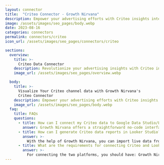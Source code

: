 ```yaml
---
layout: connector
title:  "Criteo Connector - Growth Nirvana"
description: Empower your advertising efforts with Criteo insights integrated into Looker Studio's analytics environment.
image: /assets/images/seo_pages/body.webp
date: 2023-08-16
categories: connectors
permalink: connectors/criteo
icon_url: /assets/images/seo_pages/connectors/criteo

sections:
  overview:
    title: >-
      Criteo Data Connector
    description: Revolutionize your advertising insights with Criteo integration. Seamlessly merge advertising data from Criteo with Looker Studio's analytical capabilities, unlocking insights that power ad strategies, customer engagement, and campaign performance.
    image_url: /assets/images/seo_pages/overview.webp

  body:
    title: >-
      Visualize Your Criteo channel data with Growth Nirvana's
      Criteo Connector
    description: Empower your advertising efforts with Criteo insights integrated into Looker Studio's analytics environment.
    image_url: /assets/images/seo_pages/body.webp
  faq:
    title: FAQs
    questions:
      - title: How can I connect my Criteo data to Google Data Studio/Looker Studio?
        answer: Growth Nirvana offers a straightforward no-code interface to connect to Criteo data sources.
      - title: How can I generate Criteo data reports in Looker Studio?
        answer: >-
          With the help of Growth Nirvana, you can import live data from Criteo into Looker Studio. These data can be viewed in charts, tables, and dashboards to generate branded reports that can be shared instantly.
      - title: What are the requirements for connecting Criteo and Looker Studio?
        answer: >-
          For connecting the two platforms, you should have: Growth Nirvana Account and Criteo Ads Account
---
```

